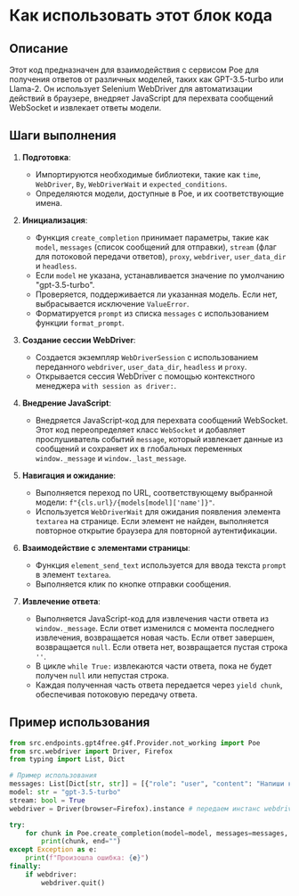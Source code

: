 Как использовать этот блок кода
=========================================================================================

Описание
-------------------------
Этот код предназначен для взаимодействия с сервисом Poe для получения ответов от различных моделей, таких как GPT-3.5-turbo или Llama-2. Он использует Selenium WebDriver для автоматизации действий в браузере, внедряет JavaScript для перехвата сообщений WebSocket и извлекает ответы модели.

Шаги выполнения
-------------------------
1. **Подготовка**:
   - Импортируются необходимые библиотеки, такие как `time`, `WebDriver`, `By`, `WebDriverWait` и `expected_conditions`.
   - Определяются модели, доступные в Poe, и их соответствующие имена.

2. **Инициализация**:
   - Функция `create_completion` принимает параметры, такие как `model`, `messages` (список сообщений для отправки), `stream` (флаг для потоковой передачи ответов), `proxy`, `webdriver`, `user_data_dir` и `headless`.
   - Если `model` не указана, устанавливается значение по умолчанию "gpt-3.5-turbo".
   - Проверяется, поддерживается ли указанная модель. Если нет, выбрасывается исключение `ValueError`.
   - Форматируется `prompt` из списка `messages` с использованием функции `format_prompt`.

3. **Создание сессии WebDriver**:
   - Создается экземпляр `WebDriverSession` с использованием переданного `webdriver`, `user_data_dir`, `headless` и `proxy`.
   - Открывается сессия WebDriver с помощью контекстного менеджера `with session as driver:`.

4. **Внедрение JavaScript**:
   - Внедряется JavaScript-код для перехвата сообщений WebSocket. Этот код переопределяет класс `WebSocket` и добавляет прослушиватель событий `message`, который извлекает данные из сообщений и сохраняет их в глобальных переменных `window._message` и `window._last_message`.

5. **Навигация и ожидание**:
   - Выполняется переход по URL, соответствующему выбранной модели: `f"{cls.url}/{models[model]['name']}"`.
   - Используется `WebDriverWait` для ожидания появления элемента `textarea` на странице. Если элемент не найден, выполняется повторное открытие браузера для повторной аутентификации.

6. **Взаимодействие с элементами страницы**:
   - Функция `element_send_text` используется для ввода текста `prompt` в элемент `textarea`.
   - Выполняется клик по кнопке отправки сообщения.

7. **Извлечение ответа**:
   - Выполняется JavaScript-код для извлечения части ответа из `window._message`. Если ответ изменился с момента последнего извлечения, возвращается новая часть. Если ответ завершен, возвращается `null`. Если ответа нет, возвращается пустая строка `''`.
   - В цикле `while True:` извлекаются части ответа, пока не будет получен `null` или непустая строка.
   - Каждая полученная часть ответа передается через `yield chunk`, обеспечивая потоковую передачу ответа.

Пример использования
-------------------------

```python
from src.endpoints.gpt4free.g4f.Provider.not_working import Poe
from src.webdriver import Driver, Firefox
from typing import List, Dict

# Пример использования
messages: List[Dict[str, str]] = [{"role": "user", "content": "Напиши короткий стих о весне"}]
model: str = "gpt-3.5-turbo"
stream: bool = True
webdriver = Driver(browser=Firefox).instance # передаем инстанс webdriver

try:
    for chunk in Poe.create_completion(model=model, messages=messages, stream=stream, webdriver=webdriver):
        print(chunk, end="")
except Exception as e:
    print(f"Произошла ошибка: {e}")
finally:
    if webdriver:
        webdriver.quit()